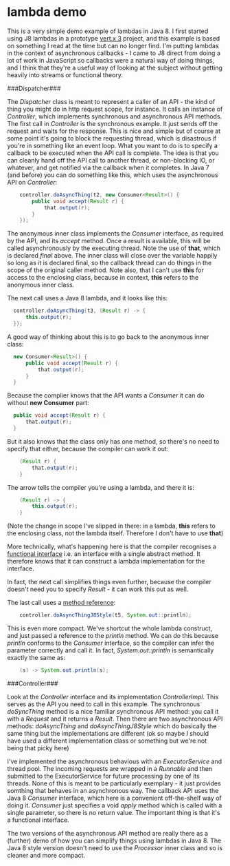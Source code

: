 # lambda demo
This is a very simple demo example of lambdas in Java 8. I first started using J8 lambdas in a prototype [vert.x 3](http://vertx.io/) project, and this example is based on something I read at the time but can no longer find. I'm putting lambdas in the context of asynchronous callbacks - I came to J8 direct from doing a lot of work in JavaScript so callbacks were a natural way of doing things, and I think that they're a useful way of looking at the subject without getting heavily into streams or functional theory.

###Dispatcher###

The *Dispatcher* class is meant to represent a caller of an API - the kind of thing you might do in http request scope, for instance. It calls an instance of *Controller*, which implements synchronous and asynchronous API methods. The first call in *Controller* is the synchronous example. It just sends off the request and waits for the response. This is nice and simple but of course at some point it's going to block the requesting thread, which is disastrous if you're in something like an event loop. What you want to do is to specify a callback to be executed when the API call is complete. The idea is that you can cleanly hand off the API call to another thread, or non-blocking IO, or whatever, and get notified via the callback when it completes. In Java 7 (and before) you can do something like this, which uses the asynchronous API on *Controller*:

```java
    controller.doAsyncThing(t2, new Consumer<Result>() {
        public void accept(Result r) {
            that.output(r);
        }
    });
  ```
  The anonymous inner class implements the *Consumer* interface, as required by the API, and its *accept* method. Once a result is available, this will be called asynchronously by the executing thread. Note the use of **that**, which is declared *final* above. The inner class will close over the variable happily so long as it is declared final, so the callback thread can do things in the scope of the original caller method. Note also, that I can't use **this** for access to the enclosing class, because in context, **this** refers to the anonymous inner class.
  
  The next call uses a Java 8 lambda, and it looks like this:
  
  ```java
    controller.doAsyncThing(t3, (Result r) -> {
        this.output(r);
    });
```
  A good way of thinking about this is to go back to the anonymous inner class:
  
  ```java
    new Consumer<Result>() {
        public void accept(Result r) {
            that.output(r);
        }
    }
  ```

  Because the complier knows that the API wants a *Consumer<Result>* it can do without **new Consumer<Result>** part:

  ```java
    public void accept(Result r) {
        that.output(r);
    }
  ```
  But it also knows that the class only has one method, so there's no need to specify that either, because the compiler can work it out:
  
```java
    (Result r) {
        that.output(r);
    }
  ```
  The arrow tells the compiler you're using a lambda, and there it is:
  
```java
    (Result r) -> {
        this.output(r);
    }
  ```
  (Note the change in scope I've slipped in there: in a lambda, **this** refers to the enclosing class, not the lambda itself. Therefore I don't have to use **that**)
  
  More technically, what's happening here is that the compiler recognises a [functional interface](https://docs.oracle.com/javase/8/docs/api/java/util/function/package-summary.html) i.e. an interface with a single abstract method. It therefore knows that it can construct a lambda implementation for the interface.
  
  In fact, the next call simplifies things even further, because the compiler doesn't need you to specify *Result* - it can work this out as well.
  
  The last call uses a [method reference](https://docs.oracle.com/javase/tutorial/java/javaOO/methodreferences.html):
  
```java
    controller.doAsyncThingJ8Style(t5, System.out::println);
```
This is even more compact. We've shortcut the whole lambda construct, and just passed a reference to the *println* method. We can do this because *println* conforms to the *Consumer* interface, so the compiler can infer the parameter correctly and call it. In fact, *System.out::println* is semantically exactly the same as:

```java
    (s) -> System.out.println(s);
```
  
###Controller###

Look at the *Controller* interface and its implementation *ControllerImpl*. This serves as the API you need to call in this example. The synchronous *doSyncThing* method is a nice familiar synchronous API method: you call it with a *Request* and it returns a *Result*. Then there are two asynchronous API methods: *doAsyncThing* and *doAsyncThingJ8Style* which do basically the same thing but the implementations are different (ok so maybe I should have used a different implementation class or something but we're not being that picky here) 

I've implemented the asynchronous behavious with an *ExecutorService* and thread pool. The incoming requests are wrapped in a *Runnable* and then submitted to the ExecutorService for future processing by one of its threads. None of this is meant to be particularly exemplary - it just provides somthing that behaves in an asynchronous way. The callback API uses the Java 8 *Consumer* interface, which here is a convenient off-the-shelf way of doing it. *Consumer* just specifies a void *apply* method which is called with a single parameter, so there is no return value. The important thing is that it's a functional interface.

The two versions of the asynchronous API method are really there as a (further) demo of how you can simplify things using lambdas in Java 8. The Java 8 style version doesn't need to use the *Processor* inner class and so is cleaner and more compact.
